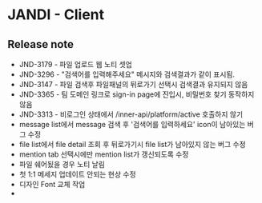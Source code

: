 # JANDI - Client

## Release note
- JND-3179 - 파일 업로드 웹 노티 셋업
- JND-3296 - "검색어를 입력해주세요" 메시지와 검색결과가 같이 표시됨. 
- JND-3147 - 파일 검색후 파일패널의 뒤로가기 선택시 검색결과 유지되지 않음 
- JND-3365 - 팀 도메인 링크로 sign-in page에 진입시, 비밀번호 찾기 동작하지 않음 
- JND-3313 - 비로그인 상태에서 /inner-api/platform/active 호출하지 않기 
- message list에서 message 검색 후 '검색어를 입력하세요' icon이 남아있는 버그 수정 
- file list에서 file detail 조회 후 뒤로가기시 file list가 남아있지 않는 버그 수정 
- mention tab 선택시에만 mention list가 갱신되도록 수정 
- 파일 쉐어됬을 경우 노티 날림 
- 첫 1:1 메세지 업데이트 안되는 현상 수정 
- 디자인 Font 교체 작업 
- 
